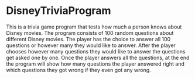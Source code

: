 # DisneyTriviaProgram

This is a trivia game program that tests how much a person knows about Disney movies. 
The program consists of 100 random questions about different Disney movies. 
The player has the choice to answer all 100 questions or however many they would like to answer.
After the player chooses however many questions they would like to answer the questions get asked one by one.
Once the player answers all the questions, at the end the program will show how many questions the player answered right and which questions they got wrong if they even got any wrong.

